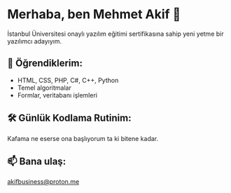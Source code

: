 # Merhaba, ben Mehmet Akif 👋

İstanbul Üniversitesi onaylı yazılım eğitimi sertifikasına sahip yeni yetme bir yazılımcı adayıyım.

## 🚀 Öğrendiklerim:
- HTML, CSS, PHP, C#, C++, Python
- Temel algoritmalar
- Formlar, veritabanı işlemleri

## 🛠️ Günlük Kodlama Rutinim:
Kafama ne eserse ona başlıyorum ta ki bitene kadar.

## 📫 Bana ulaş:
akifbusiness@proton.me
